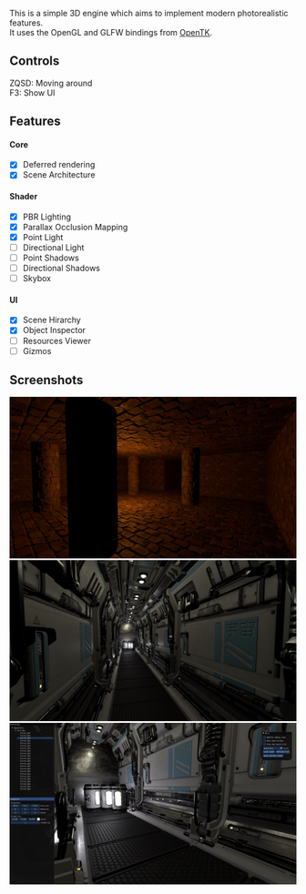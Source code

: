 
This is a simple 3D engine which aims to implement modern photorealistic features.<br/>
It uses the OpenGL and GLFW bindings from [OpenTK](https://github.com/opentk/opentk).

## Controls

ZQSD: Moving around<br/>
F3: Show UI

## Features

#### Core

- [x] Deferred rendering
- [x] Scene Architecture

#### Shader

- [x] PBR Lighting
- [x] Parallax Occlusion Mapping
- [x] Point Light
- [ ] Directional Light
- [ ] Point Shadows
- [ ] Directional Shadows
- [ ] Skybox

#### UI

- [x] Scene Hirarchy
- [x] Object Inspector
- [ ] Resources Viewer
- [ ] Gizmos

## Screenshots

![](Cyph3D/screenshots/01.jpg?raw=true "Dungeon Scene")
![](Cyph3D/screenshots/02.jpg?raw=true "Spaceship Scene")
![](Cyph3D/screenshots/03.jpg?raw=true "ImGui Interface")
